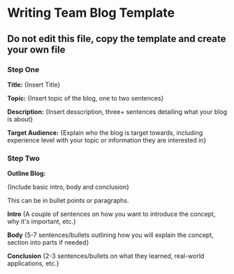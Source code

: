 # Writing Team Blog Template 

## Do not edit this file, copy the template and create your own file 

### Step One

**Title:** 
{Insert Title}

**Topic:**
{Insert topic of the blog, one to two sentences}

**Description:**
{Insert desscription, three+ sentences detailing what your blog is about}

**Target Audience:**
{Explain who the blog is target towards, including experience level with your topic or information they are interested in}

### Step Two

**Outline Blog:**

{Include basic intro, body and conclusion}

This can be in bullet points or paragraphs.

  **Intro**
  {A couple of sentences on how you want to introduce the concept, why it's important, etc.}
  
  **Body**
  {5-7 sentences/bullets outlining how you will explain the concept, section into parts if needed}
  
  **Conclusion**
  {2-3 sentences/bullets on what they learned, real-world applications, etc.}
  
